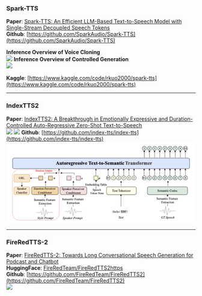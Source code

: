 ### Spark-TTS
**Paper**: [Spark-TTS: An Efficient LLM-Based Text-to-Speech Model with Single-Stream Decoupled Speech Tokens](https://arxiv.org/abs/2503.01710)<br>
**Github**: [https://github.com/SparkAudio/Spark-TTS](https://github.com/SparkAudio/Spark-TTS)<br>

**Inference Overview of Voice Cloning** <br>
![](https://github.com/SparkAudio/Spark-TTS/raw/main/src/figures/infer_voice_cloning.png)
**Inference Overview of Controlled Generation** <br>
![](https://github.com/SparkAudio/Spark-TTS/raw/main/src/figures/infer_control.png)

**Kaggle**: [https://www.kaggle.com/code/rkuo2000/spark-tts](https://www.kaggle.com/code/rkuo2000/spark-tts)<br>

---
### IndexTTS2
**Paper**: [IndexTTS2: A Breakthrough in Emotionally Expressive and Duration-Controlled Auto-Regressive Zero-Shot Text-to-Speech](https://arxiv.org/abs/2506.21619)<br>
![](https://arxiv.org/html/2506.21619v2/x1.png)
![](https://arxiv.org/html/2506.21619v2/x2.png)
**Github**: [https://github.com/index-tts/index-tts](https://github.com/index-tts/index-tts)<br>
![](https://github.com/index-tts/index-tts/raw/main/assets/IndexTTS2.png)

---
### FireRedTTS-2
**Paper**: [FireRedTTS-2: Towards Long Conversational Speech Generation for Podcast and Chatbot](https://arxiv.org/abs/2509.02020)<br>
**HuggingFace**: [FireRedTeam/FireRedTTS2https](https://huggingface.co/FireRedTeam/FireRedTTS2)<br>
**Github**: [https://github.com/FireRedTeam/FireRedTTS2](https://github.com/FireRedTeam/FireRedTTS2)<br>
![](https://arxiv.org/html/2509.02020v2/image/tts_model_framework.png)

